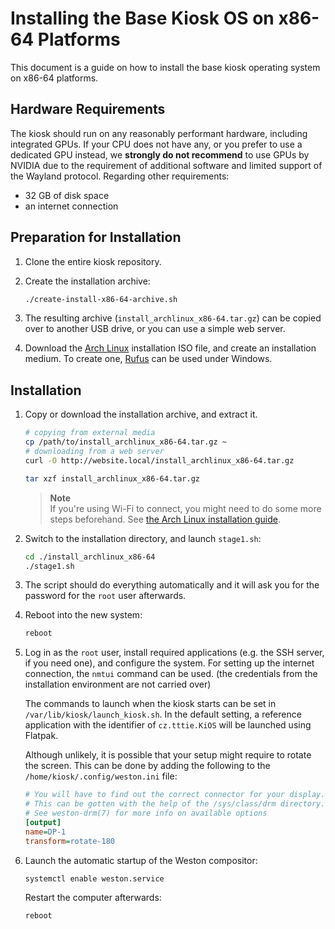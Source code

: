 # Installing the Base Kiosk OS on x86-64 Platforms
This document is a guide on how to install the base kiosk operating system on x86-64 platforms.

## Hardware Requirements
The kiosk should run on any reasonably performant hardware, including integrated GPUs. If your CPU does not have any, or you prefer to use a dedicated GPU instead, we **strongly do not recommend** to use GPUs by NVIDIA due to the requirement of additional software and limited support of the Wayland protocol. Regarding other requirements:
- 32 GB of disk space
- an internet connection

## Preparation for Installation
1. Clone the entire kiosk repository.
1. Create the installation archive:

    ```bash
    ./create-install-x86-64-archive.sh
    ```
1. The resulting archive (`install_archlinux_x86-64.tar.gz`) can be copied over to another USB drive, or you can use a simple web server.
1. Download the [Arch Linux](https://archlinux.org/download/) installation ISO file, and create an installation medium. To create one, [Rufus](https://rufus.ie/) can be used under Windows. 

## Installation
1. Copy or download the installation archive, and extract it.

    ```bash
    # copying from external media
    cp /path/to/install_archlinux_x86-64.tar.gz ~
    # downloading from a web server
    curl -O http://website.local/install_archlinux_x86-64.tar.gz

    tar xzf install_archlinux_x86-64.tar.gz
    ```

    > **Note**  
    > If you're using Wi-Fi to connect, you might need to do some more steps beforehand. See [the Arch Linux installation guide](https://wiki.archlinux.org/title/Installation_guide#Connect_to_the_internet).
1. Switch to the installation directory, and launch `stage1.sh`:

    ```bash
    cd ./install_archlinux_x86-64
    ./stage1.sh
    ```
1. The script should do everything automatically and it will ask you for the password for the `root` user afterwards.
1. Reboot into the new system:

    ```bash
    reboot
    ```

1. Log in as the `root` user, install required applications (e.g. the SSH server, if you need one), and configure the system. For setting up the internet connection, the `nmtui` command can be used. (the credentials from the installation environment are not carried over)

    The commands to launch when the kiosk starts can be set in `/var/lib/kiosk/launch_kiosk.sh`. In the default setting, a reference application with the identifier of `cz.tttie.KiOS` will be launched using Flatpak. 

    Although unlikely, it is possible that your setup might require to rotate the screen. This can be done by adding the following to the `/home/kiosk/.config/weston.ini` file:
    ```ini
    # You will have to find out the correct connector for your display.
    # This can be gotten with the help of the /sys/class/drm directory.
    # See weston-drm(7) for more info on available options
    [output]
    name=DP-1
    transform=rotate-180
    ``` 

1. Launch the automatic startup of the Weston compositor: 

    ```bash
    systemctl enable weston.service
    ```

    Restart the computer afterwards:

    ```bash
    reboot
    ```